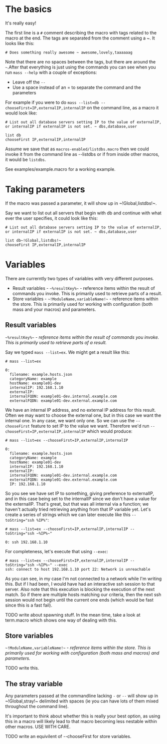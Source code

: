 # The basics
It's really easy!

The first line is a `#` comment describing the macro with tags related to the macro at the end. The tags are separated from the comment using a ~. It looks like this:

    # Does something really awesome ~ awesome,lovely,taaaaaag

Note that there are no spaces between the tags, but there are around the `~`.After that everything is just using the commands you can see when you run `mass --help` with a couple of exceptions:

 * Leave off the `--`
 * Use a space instead of an = to separate the command and the parameters
 
For example if you were to do `mass --list=db --chooseFirst=IP,externalIP,internalIP` on the command line, as a macro it would look like:

    # List out all database servers setting IP to the value of externalIP, or internalIP if externalIP is not set. ~ dbs,database,user
    
    list db
    chooseFirst IP,externalIP,internalIP
 
Assume we save that as `macros-enabled/listdbs.macro` then we could invoke it from the command line as --listdbs or if from inside other macros, it would be `listdbs`.

See examples/example.macro for a working example.

# Taking parameters
If the macro was passed a parameter, it will show up in ~!Global,listdbs!~.

Say we want to list out all servers that begin with db and continue with what ever the user specifies, it could look like this:

    # List out all database servers setting IP to the value of externalIP, or internalIP if externalIP is not set. ~ dbs,database,user
    
    list db~!Global,listdbs!~
    chooseFirst IP,externalIP,internalIP


# Variables
There are currerntly two types of variables with very different purposes.

 * Result variables - `~%resultKey%~` - reference items within the result of commands you invoke. This is primarily used to retrieve parts of a result.
 * Store variables - `~!ModuleName,variableName!~` - reference items within the store. This is primarily used for working with configuration (both mass and your macros) and parameters.

## Result variables
`~%resultKey%~` - *reference items within the result of commands you invoke. This is primarily used to retrieve parts of a result.*

Say we typed `mass --list=ex`. We might get a result like this:

    # mass --list=ex
    
    0: 
      filename: example.hosts.json
      categoryName: example
      hostName: example01-dev
      internalIP: 192.168.1.10
      externalIP: 
      internalFQDN: example01-dev.internal.example.com
      externalFQDN: example01-dev.external.example.com
      
We have an internal IP address, and no external IP address for this result. Often we may want to choose the external one, but in this case we want the internal one. In any case, we want only one. So we can use the `--chooseFirst` feature to set IP to the value we want. Therefore we'd run `--chooseFirst=IP,externalIP,internalIP` which would produce:
      
    # mass --list=ex --chooseFirst=IP,externalIP,internalIP
    
    0: 
      filename: example.hosts.json
      categoryName: example
      hostName: example01-dev
      internalIP: 192.168.1.10
      externalIP: 
      internalFQDN: example01-dev.internal.example.com
      externalFQDN: example01-dev.external.example.com
      IP: 192.168.1.10

So you see we have set IP to something, giving preference to externalIP, and in this case being set to the internalIP since we don't have a value for the externalIP. That's great, but that was all internal via a function; we haven't actually tried retrieving anything from that IP variable yet. Let's create a series of strings which we can later execute like this `--toString="ssh %IP%"`:

    # mass --list=ex --chooseFirst=IP,externalIP,internalIP --toString="ssh ~%IP%~"
    
    0: ssh 192.168.1.10

For completeness, let's execute that using `--exec`:

    # mass --list=ex --chooseFirst=IP,externalIP,internalIP --toString="ssh ~%IP%~" --exec
    ssh: connect to host 192.168.1.10 port 22: Network is unreachable

As you can see, in my case I'm not connected to a network while I'm writing this. But if I had been, I would have had an interactive ssh session to that server. Also note that this execution is blocking the execution of the next match. So if there are multiple hosts matching our criteria, then the next ssh session would not begin until the current one ends (which would be fast since this is a fast fail).

TODO write about spawning stuff. In the mean time, take a look at term.macro which shows one way of dealing with this.

## Store variables
`~!ModuleName,variableName!~` - *reference items within the store. This is primarily used for working with configuration (both mass and macros) and parameters.*

TODO write this.

## The stray variable
Any parameters passed at the commandline lacking `-` or `--` will show up in ~!Global,stray!~ delimited with spaces (ie you can have lots of them mixed throughout the command line).

It's important to think about whether this is really your best option, as using this in a macro will likely lead to that macro becoming less nestable within other macros. USE WITH CARE.

TODO write an equivilent of --chooseFirst for store variables.
